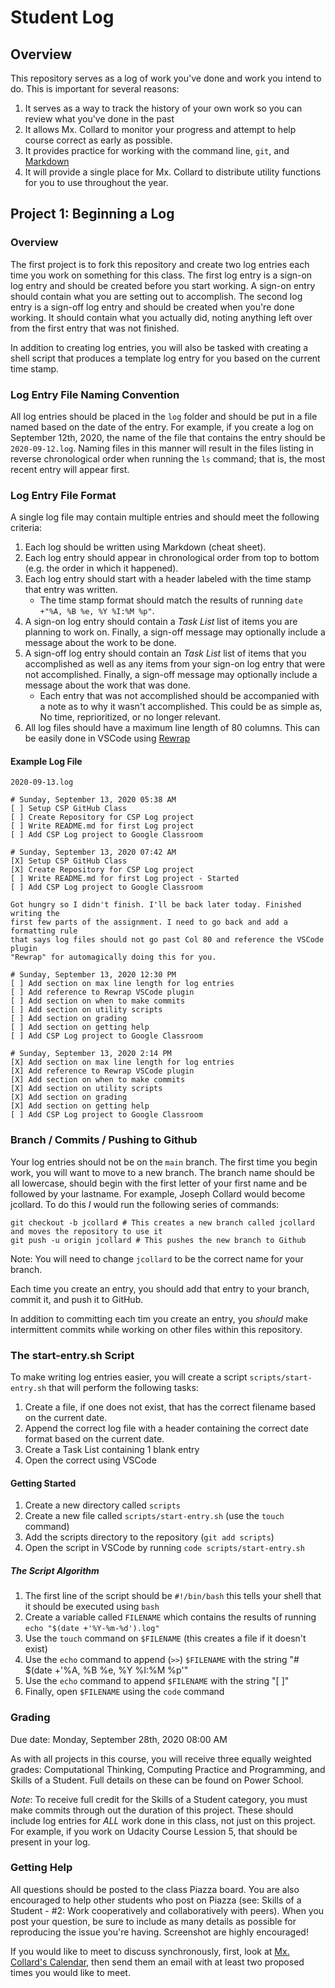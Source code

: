 # Student Log

## Overview

This repository serves as a log of work you've done and work you intend to do.
This is important for several reasons:

1. It serves as a way to track the history of your own work so you can review
   what you've done in the past
2. It  allows Mx. Collard to monitor your progress and attempt to help course
   correct as early as possible.
3. It provides practice for working with the command line, `git`, and
   [Markdown](https://guides.github.com/pdfs/markdown-cheatsheet-online.pdf)
4. It will provide a single place for Mx. Collard to distribute utility
   functions for you to use throughout the year.

## Project 1: Beginning a Log

### Overview

The first project is to fork this repository and create two log entries each
time you work on something for this class. The first log entry is a sign-on log
entry and should be created before you start working. A sign-on entry should
contain what you are setting out to accomplish. The second log entry is a
sign-off log entry and should be created when you're done working. It should
contain what you actually did, noting anything left over from the first entry
that was not finished. 

In addition to creating log entries, you will also be tasked with creating a
shell script that produces a template log entry for you based on the current
time stamp.

### Log Entry File Naming Convention

All log entries should be placed in the `log` folder and should be put in a file
named based on the date of the entry. For example, if you create a log on
September 12th, 2020, the name of the file that contains the entry should be
`2020-09-12.log`. Naming files in this manner will result in the files listing
in reverse chronological order when running the `ls` command; that is, the most
recent entry will appear first.

### Log Entry File Format

A single log file may contain multiple entries and should meet the following
criteria:

1. Each log should be written using Markdown (cheat sheet). 
2. Each log entry should appear in chronological order from top to bottom (e.g.
   the order in which it happened).
3. Each log entry should start with a header labeled with the time stamp that
   entry was written.
   * The time stamp format should match the results of running `date +"%A, %B
     %e, %Y %I:%M %p"`.
4. A sign-on log entry should contain a *Task List* list of items you are
   planning to work on. Finally, a sign-off message may optionally include a
   message about the work to be done.
5. A sign-off log entry should contain an *Task List* list of items that you
   accomplished as well as any items from your sign-on log entry that were not
   accomplished. Finally, a sign-off message may optionally include a message
   about the work that was done.
   * Each entry that was not accomplished should be accompanied with a note as
     to why it wasn't accomplished. This could be as simple as, No time,
     reprioritized, or no longer relevant.
6. All log files should have a maximum line length of 80 columns. This can be
   easily done in VSCode using
   [Rewrap](https://marketplace.visualstudio.com/items?itemName=stkb.rewrap)

#### Example Log File

`2020-09-13.log`
```
# Sunday, September 13, 2020 05:38 AM
[ ] Setup CSP GitHub Class
[ ] Create Repository for CSP Log project
[ ] Write README.md for first Log project
[ ] Add CSP Log project to Google Classroom

# Sunday, September 13, 2020 07:42 AM
[X] Setup CSP GitHub Class
[X] Create Repository for CSP Log project
[ ] Write README.md for first Log project - Started
[ ] Add CSP Log project to Google Classroom

Got hungry so I didn't finish. I'll be back later today. Finished writing the 
first few parts of the assignment. I need to go back and add a formatting rule
that says log files should not go past Col 80 and reference the VSCode plugin
"Rewrap" for automagically doing this for you.

# Sunday, September 13, 2020 12:30 PM
[ ] Add section on max line length for log entries
[ ] Add reference to Rewrap VSCode plugin
[ ] Add section on when to make commits 
[ ] Add section on utility scripts
[ ] Add section on grading
[ ] Add section on getting help
[ ] Add CSP Log project to Google Classroom

# Sunday, September 13, 2020 2:14 PM
[X] Add section on max line length for log entries
[X] Add reference to Rewrap VSCode plugin
[X] Add section on when to make commits 
[X] Add section on utility scripts
[X] Add section on grading
[X] Add section on getting help
[ ] Add CSP Log project to Google Classroom
```

### Branch / Commits / Pushing to Github

Your log entries should not be on the `main` branch. The first time you begin
work, you will want to move to a new branch. The branch name should be all
lowercase, should begin with the first letter of your first name and be followed
by your lastname. For example, Joseph Collard would become jcollard. To do this
*I* would run the following series of commands:

```
git checkout -b jcollard # This creates a new branch called jcollard and moves the repository to use it
git push -u origin jcollard # This pushes the new branch to Github
```

Note: You will need to change `jcollard` to be the correct name for your branch.

Each time you create an entry, you should add that entry to your branch, commit
it, and push it to GitHub.

In addition to committing each tim you create an entry, you *should* make
intermittent commits while working on other files within this repository.

### The start-entry.sh Script

To make writing log entries easier, you will create a script
`scripts/start-entry.sh` that will perform the following tasks:

1. Create a file, if one does not exist, that has the correct filename based on
   the current date.
2. Append the correct log file with a header containing the correct date format
   based on the current date.
3. Create a Task List containing 1 blank entry
4. Open the correct using VSCode

#### Getting Started

1. Create a new directory called `scripts`
2. Create a new file called `scripts/start-entry.sh` (use the `touch` command)
3. Add the scripts directory to the repository (`git add scripts`)
4. Open the script in VSCode by running `code scripts/start-entry.sh`

##### The Script Algorithm

1. The first line of the script should be `#!/bin/bash` this tells your shell
   that it should be executed using `bash`
2. Create a variable called `FILENAME` which contains the results of running
   `echo "$(date +'%Y-%m-%d').log"`
3. Use the `touch` command on `$FILENAME` (this creates a file if it doesn't
   exist)
4. Use the `echo` command to append (`>>`) `$FILENAME` with the string "# $(date
   +'%A, %B %e, %Y %I:%M %p'"
5. Use the `echo` command to append `$FILENAME` with the string "[ ]"
6. Finally, open `$FILENAME` using the `code` command

### Grading

Due date: Monday, September 28th, 2020 08:00 AM

As with all projects in this course, you will receive three equally weighted
grades: Computational Thinking, Computing Practice and Programming, and Skills
of a Student. Full details on these can be found on Power School.

*Note*: To receive full credit for the Skills of a Student category, you must
make commits through out the duration of this project. These should include log
entries for *ALL* work done in this class, not just on this project. For
example, if you work on Udacity Course Lession 5, that should be present in your
log.

### Getting Help

All questions should be posted to the class Piazza board. You are also
encouraged to help other students who post on Piazza (see: Skills of a Student -
#2: Work cooperatively and collaboratively with peers). When you post your
question, be sure to include as many details as possible for reproducing the
issue you're having. Screenshot are highly encouraged!

If you would like to meet to discuss synchronously, first, look at [Mx.
Collard's Calendar](http://tinyurl.com/mx-collard-calendar), then send them an
email with at least two proposed times you would like to meet.
